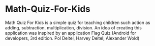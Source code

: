 # Math-Quiz-For-Kids
Math Quiz For Kids is a simple quiz for teaching children such action as adding, subtraction, multiplication, division.
An idea of creating this application was inspired by an application Flag Quiz 
(Android for developers, 3rd edition. Pol Deitel, Harvey Deitel, Alexander Wold)
